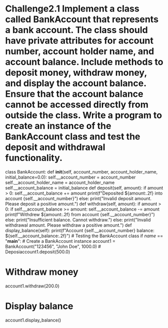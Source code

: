 # Challenge2.1 Implement a class called BankAccount that represents a bank account. The class should have private attributes for account number, account holder name, and account balance. Include methods to deposit money, withdraw money, and display the account balance. Ensure that the account balance cannot be accessed directly from outside the class. Write a program to create an instance of the BankAccount class and test the deposit and withdrawal functionality.
class BankAccount:
    def __init__(self, account_number, account_holder_name, initial_balance=0.0):
        self.__account_number = account_number
        self.__account_holder_name = account_holder_name
        self.__account_balance = initial_balance
 def deposit(self, amount):
        if amount > 0:
            self.__account_balance += amount
            print(f"Deposited ${amount:.2f} into account {self.__account_number}")
        else:
            print("Invalid deposit amount. Please deposit a positive amount.")
 def withdraw(self, amount):
        if amount > 0:
            if self.__account_balance >= amount:
                self.__account_balance -= amount
                print(f"Withdrew ${amount:.2f} from account {self.__account_number}")
            else:
                print("Insufficient balance. Cannot withdraw.")
        else:
            print("Invalid withdrawal amount. Please withdraw a positive amount.")
def display_balance(self):
        print(f"Account {self.__account_number} balance: ${self.__account_balance:.2f}")
        # Testing the BankAccount class
if _name_ == "__main__":
    # Create a BankAccount instance
    account1 = BankAccount("123456", "John Doe", 1000.0)
    # Deposiaccount1.deposit(500.0)
# Withdraw money
   account1.withdraw(200.0)
# Display balance
  account1.display_balance()

